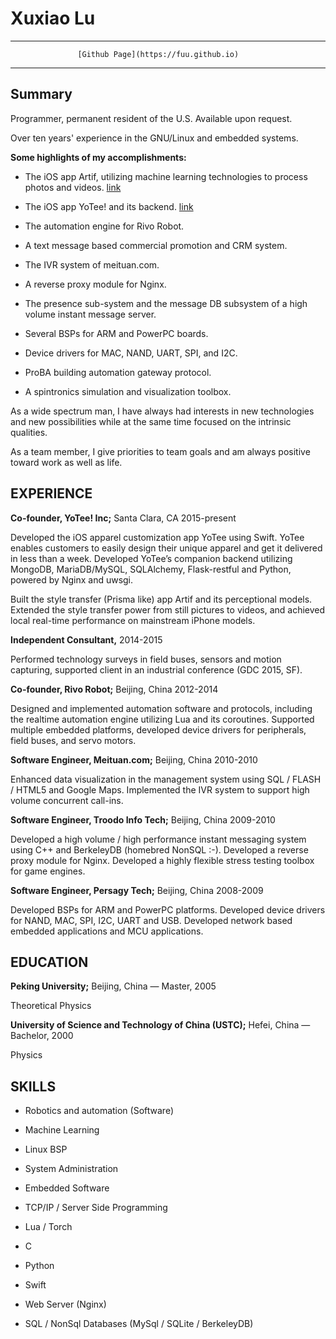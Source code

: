 Xuxiao Lu
=========

------------       ------------------------------------
                   [Github Page](https://fuu.github.io)
____________       ____________________________________

Summary
-------

Programmer, permanent resident of the U.S. Available upon request.

Over ten years' experience in the GNU/Linux and embedded systems.

**Some highlights of my accomplishments:**

* The iOS app Artif, utilizing machine learning technologies to process photos and videos. [link](https://itunes.apple.com/app/artif/id1215924638)

* The iOS app YoTee! and its backend. [link](https://itunes.apple.com/us/app/yotee!/id1021419447)

* The automation engine for Rivo Robot.

* A text message based commercial promotion and CRM system.

* The IVR system of meituan.com.

* A reverse proxy module for Nginx.

* The presence sub-system and the message DB subsystem of a high volume instant message server.

* Several BSPs for ARM and PowerPC boards.

* Device drivers for MAC, NAND, UART, SPI, and I2C.

* ProBA building automation gateway protocol.

* A spintronics simulation and visualization toolbox.

As a wide spectrum man, I have always had interests in new technologies and new possibilities while at the same time focused on the intrinsic qualities.

As a team member, I give priorities to team goals and am always positive toward work as well as life.

EXPERIENCE
----------

**Co-founder, YoTee! Inc;** Santa Clara, CA 2015-present

Developed the iOS apparel customization app YoTee using Swift. YoTee enables customers to easily design their unique apparel and get it delivered in less than a week. Developed YoTee’s companion backend utilizing MongoDB, MariaDB/MySQL, SQLAlchemy, Flask-restful and Python, powered by Nginx and uwsgi.

Built the style transfer (Prisma like) app Artif and its perceptional models. Extended the style transfer power from still pictures to videos, and achieved local real-time performance on mainstream iPhone models.

**Independent Consultant,** 2014-2015

Performed technology surveys in field buses, sensors and motion capturing, supported client in an industrial conference (GDC 2015, SF).

**Co-founder, Rivo Robot;** Beijing, China 2012-2014

Designed and implemented automation software and protocols, including the realtime automation engine utilizing Lua and its coroutines. Supported multiple embedded platforms, developed device drivers for peripherals, field buses, and servo motors.

**Software Engineer, Meituan.com;** Beijing, China 2010-2010

Enhanced data visualization in the management system using SQL / FLASH / HTML5 and Google Maps. Implemented the IVR system to support high volume concurrent call-ins.

**Software Engineer, Troodo Info Tech;** Beijing, China 2009-2010

Developed a high volume / high performance instant messaging system using C++ and BerkeleyDB (homebred NonSQL :-). Developed a reverse proxy module for Nginx. Developed a highly flexible stress testing toolbox for game engines.

**Software Engineer, Persagy Tech;** Beijing, China 2008-2009

Developed BSPs for ARM and PowerPC platforms. Developed device drivers for NAND, MAC, SPI, I2C, UART and USB. Developed network based embedded applications and MCU applications.

EDUCATION
---------

**Peking University;** Beijing, China — Master, 2005

Theoretical Physics

**University of Science and Technology of China (USTC);** Hefei, China — Bachelor, 2000

Physics

SKILLS
------

* Robotics and automation (Software)

* Machine Learning

* Linux BSP

* System Administration

* Embedded Software

* TCP/IP / Server Side Programming

* Lua / Torch

* C

* Python

* Swift

* Web Server (Nginx)

* SQL / NonSql Databases (MySql / SQLite / BerkeleyDB)

